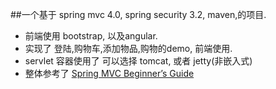 ##一个基于 spring mvc 4.0, spring security 3.2, maven,的项目.
- 前端使用 bootstrap, 以及angular.
- 实现了 登陆,购物车,添加物品,购物的demo, 前端使用.
- servlet 容器使用了 可以选择 tomcat, 或者 jetty(非嵌入式)
- 整体参考了 [Spring MVC Beginner’s Guide](https://www.packtpub.com/application-development/spring-mvc-beginner%E2%80%99s-guide)
